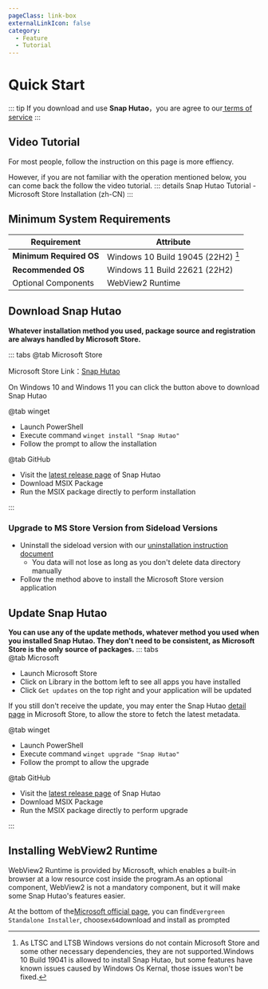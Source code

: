 ```yaml
---
pageClass: link-box
externalLinkIcon: false
category:
  - Feature
  - Tutorial
---
```


# Quick Start

::: tip
If you download and use **Snap Hutao**，you are agree to our[ terms of service](statements/tos.md)
:::    
<!-- @include: star-request.md -->

## Video Tutorial
For most people, follow the instruction on this page is more effiency.

However, if you are not familiar with the operation mentioned below, you can come back the follow the video tutorial.
::: details Snap Hutao Tutorial - Microsoft Store Installation (zh-CN)
<BiliBili bvid="BV13A411k7B4" />
:::

## Minimum System Requirements
| Requirement             | Attribute                              |
| ----------------------- | -------------------------------------- |
| **Minimum Required OS** | Windows 10 Build 19045 (22H2) [^first] |
| **Recommended OS**      | Windows 11 Build 22621 (22H2)          |
| Optional Components     | WebView2 Runtime                       |


## Download Snap Hutao
**Whatever installation method you used, package source and registration are always handled by Microsoft Store.**

::: tabs
@tab Microsoft Store
<ms-store-badge
productid="9PH4NXJ2JN52"
theme="auto">
</ms-store-badge>

Microsoft Store Link：[Snap Hutao](https://apps.microsoft.com/store/detail/snap-hutao/9PH4NXJ2JN52)

On Windows 10 and Windows 11 you can click the button above to download Snap Hutao


@tab winget
- Launch PowerShell
- Execute command `winget install "Snap Hutao"`
- Follow the prompt to allow the installation

@tab GitHub
- Visit the [latest release page](https://github.com/DGP-Studio/Snap.Hutao/releases/latest/) of Snap Hutao
- Download MSIX Package
- Run the MSIX package directly to perform installation

:::
### Upgrade to MS Store Version from Sideload Versions
- Uninstall the sideload version with our [uninstallation instruction document](/advanced/uninstall.html)
  - You data will not lose as long as you don't delete data directory manually
- Follow the method above to install the Microsoft Store version application

## Update Snap Hutao
**You can use any of the update methods, whatever method you used when you installed Snap Hutao. They don't need to be consistent, as Microsoft Store is the only source of packages.**
::: tabs  
@tab Microsoft
- Launch Microsoft Store
- Click on Library in the bottom left to see all apps you have installed
- Click `Get updates` on the top right and your application will be updated

If you still don't receive the update, you may enter the Snap Hutao [detail page]((https://apps.microsoft.com/store/detail/snap-hutao/9PH4NXJ2JN52)) in Microsoft Store, to allow the store to fetch the latest metadata.

@tab winget
- Launch PowerShell
- Execute command `winget upgrade "Snap Hutao"`
- Follow the prompt to allow the upgrade

@tab GitHub
- Visit the [latest release page](https://github.com/DGP-Studio/Snap.Hutao/releases/latest/) of Snap Hutao
- Download MSIX Package
- Run the MSIX package directly to perform upgrade

:::

## Installing WebView2 Runtime

WebView2 Runtime is provided by Microsoft, which enables a built-in browser at a low resource cost inside the program.As an optional component, WebView2 is not a mandatory component, but it will make some Snap Hutao's features easier.

At the bottom of the[Microsoft official page](https://developer.microsoft.com/zh-cn/microsoft-edge/webview2/), you can find`Evergreen Standalone Installer`, choose`x64`download and install as prompted

[^first]: As LTSC and LTSB Windows versions do not contain Microsoft Store and some other necessary dependencies, they are not supported.Windows 10 Build 19041 is allowed to install Snap Hutao, but some features have known issues caused by Windows Os Kernal, those issues won't be fixed.